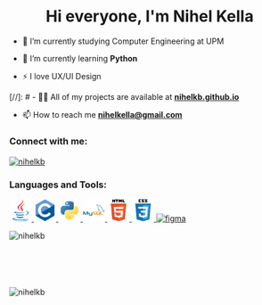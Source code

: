 <h1 align="center">Hi everyone, I'm Nihel Kella</h1>

- 🔭 I’m currently studying Computer Engineering at UPM

- 🌱 I’m currently learning **Python**

- ⚡ I love UX/UI Design

[//]: # - 👨‍💻 All of my projects are available at **[nihelkb.github.io](https://nihelkb.github.io)**

- 📫 How to reach me **nihelkella@gmail.com**

<h3 align="left">Connect with me:</h3>
<p align="left">
<a href="https://linkedin.com/in/nihelkb" target="blank"><img align="center" src="https://raw.githubusercontent.com/rahuldkjain/github-profile-readme-generator/master/src/images/icons/Social/linked-in-alt.svg" alt="nihelkb" height="30" width="40" /></a>
</p>

<h3 align="left">Languages and Tools:</h3>
<p align="left"> <a href="https://www.java.com" target="_blank" rel="noreferrer"> <img src="https://raw.githubusercontent.com/devicons/devicon/master/icons/java/java-original.svg" alt="java" width="40" height="40"/> </a> <a href="https://www.cprogramming.com/" target="_blank" rel="noreferrer"> <img src="https://raw.githubusercontent.com/devicons/devicon/master/icons/c/c-original.svg" alt="c" width="40" height="40"/> </a>  <a href="https://www.python.org" target="_blank" rel="noreferrer"> <img src="https://raw.githubusercontent.com/devicons/devicon/master/icons/python/python-original.svg" alt="python" width="40" height="40"/> <a href="https://www.mysql.com/" target="_blank" rel="noreferrer"> <img src="https://raw.githubusercontent.com/devicons/devicon/master/icons/mysql/mysql-original-wordmark.svg" alt="mysql" width="40" height="40"/> </a> </a><a href="https://www.w3.org/html/" target="_blank" rel="noreferrer"> <img src="https://raw.githubusercontent.com/devicons/devicon/master/icons/html5/html5-original-wordmark.svg" alt="html5" width="40" height="40"/> </a><a href="https://www.w3schools.com/css/" target="_blank" rel="noreferrer"> <img src="https://raw.githubusercontent.com/devicons/devicon/master/icons/css3/css3-original-wordmark.svg" alt="css3" width="40" height="40"/> </a> <a href="https://www.figma.com/" target="_blank" rel="noreferrer"> <img src="https://www.vectorlogo.zone/logos/figma/figma-icon.svg" alt="figma" width="40" height="40"/> </a> </p>

<p><img align="left" src="https://github-readme-stats.vercel.app/api/top-langs?username=nihelkb&show_icons=true&locale=en&layout=compact&PAT_1=" alt="nihelkb" /></p>
<p><br><br><br><br><br></p>
<p><img align="center" src="https://github-readme-stats.vercel.app/api?username=nihelkb&show_icons=true&locale=en&PAT_1=" alt="nihelkb" /></p>
